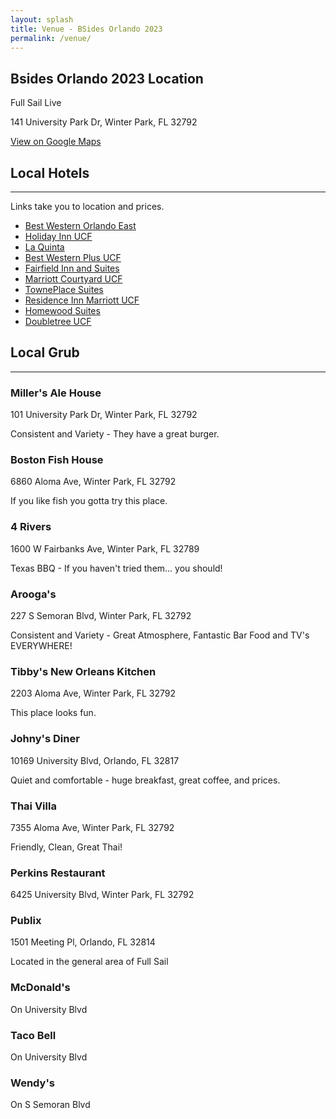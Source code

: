 ```yaml
---
layout: splash
title: Venue - BSides Orlando 2023
permalink: /venue/
---
```



## Bsides Orlando 2023 Location

Full Sail Live

141 University Park Dr, Winter Park, FL 32792

[View on Google Maps](https://goo.gl/maps/ZBtsMG7EK2UiFKZk9)


## Local Hotels
------------

Links take you to location and prices.

*   [Best Western Orlando East](https://www.bestwestern.com/en_US/book/hotel-rooms.10346.html)
*   [Holiday Inn UCF](https://www.ihg.com/holidayinn/hotels/us/en/orlando/mcohs/hoteldetail)
*   [La Quinta](https://www.wyndhamhotels.com/laquinta/orlando-florida/la-quinta-orlando-ucf/overview)
*   [Best Western Plus UCF](https://www.bestwestern.com/en_US/book/hotel-rooms.10429.html)
*   [Fairfield Inn and Suites](https://www.marriott.com/en-us/hotels/mcouc-fairfield-inn-and-suites-orlando-east-ucf-area/overview/)
*   [Marriott Courtyard UCF](https://www.marriott.com/en-us/hotels/mcoce-courtyard-orlando-east-ucf-area/overview/)
*   [TownePlace Suites](https://www.marriott.com/en-us/hotels/mcots-towneplace-suites-orlando-east-ucf-area/overview/)
*   [Residence Inn Marriott UCF](https://www.marriott.com/en-us/hotels/mcore-residence-inn-orlando-east-ucf-area/overview/)
*   [Homewood Suites](https://www.hilton.com/en/hotels/mcoafhw-homewood-suites-orlando-ucf-area/)
*   [Doubletree UCF](https://www.hilton.com/en/hotels/orloedt-doubletree-orlando-east-ucf-area/)

## Local Grub
----------

### Miller's Ale House

101 University Park Dr, Winter Park, FL 32792

Consistent and Variety - They have a great burger.

### Boston Fish House

6860 Aloma Ave, Winter Park, FL 32792

If you like fish you gotta try this place.

### 4 Rivers

1600 W Fairbanks Ave, Winter Park, FL 32789

Texas BBQ - If you haven't tried them... you should!

### Arooga's

227 S Semoran Blvd, Winter Park, FL 32792

Consistent and Variety - Great Atmosphere, Fantastic Bar Food and TV's EVERYWHERE!

### Tibby's New Orleans Kitchen

2203 Aloma Ave, Winter Park, FL 32792

This place looks fun.

### Johny's Diner

10169 University Blvd, Orlando, FL 32817

Quiet and comfortable - huge breakfast, great coffee, and prices.

### Thai Villa

7355 Aloma Ave, Winter Park, FL 32792

Friendly, Clean, Great Thai!

### Perkins Restaurant

6425 University Blvd, Winter Park, FL 32792

### Publix

1501 Meeting Pl, Orlando, FL 32814

Located in the general area of Full Sail

### McDonald's
On University Blvd

### Taco Bell
On University Blvd

### Wendy's

On S Semoran Blvd
